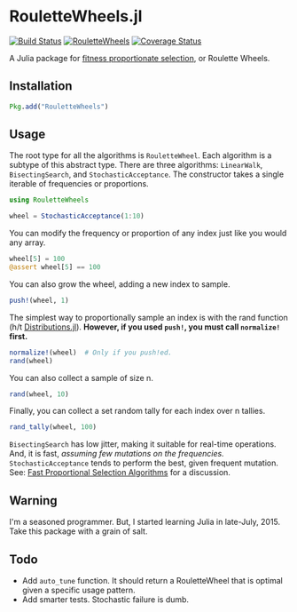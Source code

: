 RouletteWheels.jl
===

[![Build Status](https://travis-ci.org/jbn/RouletteWheels.jl.svg?branch=master)](https://travis-ci.org/jbn/RouletteWheels.jl)
[![RouletteWheels](http://pkg.julialang.org/badges/jbn/RouletteWheels_release.svg)](http://pkg.julialang.org/?pkg=RouletteWheels&ver=release)
[![Coverage Status](https://coveralls.io/repos/jbn/RouletteWheels.jl/badge.svg?branch=master&service=github)](https://coveralls.io/github/jbn/RouletteWheels.jl?branch=master)

A Julia package for [fitness proportionate selection](https://en.wikipedia.org/wiki/Fitness_proportionate_selection), or Roulette Wheels. 

Installation
---

```julia
Pkg.add("RouletteWheels")
```

Usage
---

The root type for all the algorithms is `RouletteWheel`. Each algorithm is a 
subtype of this abstract type. There are three algorithms: `LinearWalk`, 
`BisectingSearch`, and `StochasticAcceptance`. The constructor takes a single 
iterable of frequencies or proportions. 

```julia
using RouletteWheels

wheel = StochasticAcceptance(1:10)
```

You can modify the frequency or proportion of any index just like you would any 
array.

```julia
wheel[5] = 100
@assert wheel[5] == 100
```

You can also grow the wheel, adding a new index to sample.

```julia
push!(wheel, 1)
```

The simplest way to proportionally sample an index is with the rand function 
(h/t [Distributions.jl](https://github.com/JuliaStats/Distributions.jl)). 
**However, if you used `push!`, you must call `normalize!` first.**

```julia
normalize!(wheel)  # Only if you push!ed.
rand(wheel)
```

You can also collect a sample of size n.

```julia
rand(wheel, 10)
```

Finally,  you can collect a set random tally for each index over n tallies.

```julia
rand_tally(wheel, 100) 
```

`BisectingSearch` has low jitter, making it suitable for real-time operations. 
And, it is fast, *assuming few mutations on the frequencies.* 
`StochasticAcceptance` tends to perform the best, given frequent mutation. 
See: [Fast Proportional Selection Algorithms](http://jbn.github.io/fast_proportional_selection/) for a discussion. 

## Warning

I'm a seasoned programmer. But, I started learning Julia in late-July, 2015. 
Take this package with a grain of salt. 

## Todo

- Add `auto_tune` function. It should return a RouletteWheel that is optimal 
given a specific usage pattern. 
- Add smarter tests. Stochastic failure is dumb.
